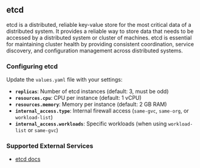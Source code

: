 ## etcd

etcd is a distributed, reliable key-value store for the most critical data of a distributed system. It provides a reliable way to store data that needs to be accessed by a distributed system or cluster of machines. etcd is essential for maintaining cluster health by providing consistent coordination, service discovery, and configuration management across distributed systems.

### Configuring etcd

Update the `values.yaml` file with your settings:

- **`replicas`**: Number of etcd instances (default: 3, must be odd)
- **`resources.cpu`**: CPU per instance (default: 1 vCPU)
- **`resources.memory`**: Memory per instance (default: 2 GB RAM)
- **`internal_access.type`**: Internal firewall access (`same-gvc`, `same-org`, or `workload-list`)
- **`internal_access.workloads`**: Specific workloads (when using `workload-list` or `same-gvc`)

### Supported External Services
- [etcd docs](https://etcd.io/docs/v3.6/)